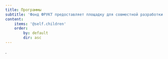 ```yaml
---
title: Программы
subtitle: 'Фонд ФРУКТ предоставляет площадку для совместной разработки и реализации открытых социо-культурных программ, соответствующим его ценностям и миссии.'
content:
    items: '@self.children'
    order:
        by: default
        dir: asc
---
```


.
